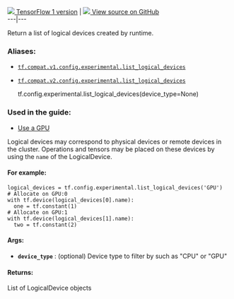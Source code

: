 [ ![](https://tensorflow.google.cn/images/tf_logo_32px.png) TensorFlow 1
version](/versions/r1.15/api_docs/python/tf/config/experimental/list_logical_devices)
|  [ ![](https://tensorflow.google.cn/images/GitHub-Mark-32px.png) View source
on GitHub
](https://github.com/tensorflow/tensorflow/blob/r2.0/tensorflow/python/framework/config.py#L321-L347)  
---|---  
  
Return a list of logical devices created by runtime.

### Aliases:

  * [`tf.compat.v1.config.experimental.list_logical_devices`](/api_docs/python/tf/config/experimental/list_logical_devices)
  * [`tf.compat.v2.config.experimental.list_logical_devices`](/api_docs/python/tf/config/experimental/list_logical_devices)

    
    
    tf.config.experimental.list_logical_devices(device_type=None)
    

### Used in the guide:

  * [Use a GPU](https://tensorflow.google.cn/guide/gpu)

Logical devices may correspond to physical devices or remote devices in the
cluster. Operations and tensors may be placed on these devices by using the
`name` of the LogicalDevice.

#### For example:

    
    
    logical_devices = tf.config.experimental.list_logical_devices('GPU')
    # Allocate on GPU:0
    with tf.device(logical_devices[0].name):
      one = tf.constant(1)
    # Allocate on GPU:1
    with tf.device(logical_devices[1].name):
      two = tf.constant(2)
    

#### Args:

  * **`device_type`** : (optional) Device type to filter by such as "CPU" or "GPU"

#### Returns:

List of LogicalDevice objects

